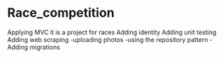 # Race_competition
Applying MVC it is a project for races
Adding identity
Adding unit testing
Adding web scraping 
-uploading photos
-using the repository pattern
-Adding migrations 
